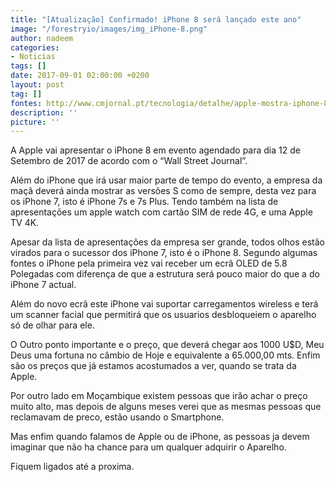 ```yaml
---
title: "[Atualização] Confirmado! iPhone 8 será lançado este ano"
image: "/forestryio/images/img_iPhone-8.png"
author: nadeem
categories:
- Noticias
tags: []
date: 2017-09-01 02:00:00 +0200
layout: post
tag: []
fontes: http://www.cmjornal.pt/tecnologia/detalhe/apple-mostra-iphone-8-a-12-de-setembro
description: ''
picture: ''
---
```



A Apple vai apresentar o iPhone 8 em evento agendado para dia 12 de Setembro de 2017 de acordo com o “Wall Street Journal”.

Além do iPhone que irá usar maior parte de tempo do evento, a empresa da maçã deverá ainda mostrar as versões S como de sempre, desta vez para os iPhone 7, isto é iPhone 7s e 7s Plus. Tendo também na lista de apresentações um apple watch com cartão SIM de rede 4G, e uma Apple TV 4K.

Apesar da lista de apresentações da empresa ser grande, todos olhos estão virados para o sucessor dos iPhone 7, isto é o iPhone 8. Segundo algumas fontes o iPhone pela primeira vez vai receber um ecrã OLED de 5.8 Polegadas com diferença de que a estrutura será pouco maior do que a do iPhone 7 actual.

Além do novo ecrã este iPhone vai suportar carregamentos wireless e terá um scanner facial que permitirá que os usuarios desbloqueiem o aparelho só de olhar para ele.

O Outro ponto importante e o preço, que deverá chegar aos 1000 U$D, Meu Deus uma fortuna no câmbio de Hoje e equivalente a 65.000,00 mts. Enfim são os preços que já estamos acostumados a ver, quando se trata da Apple.

Por outro lado em Moçambique existem pessoas que irão achar o preço muito alto, mas depois de alguns meses verei que as mesmas pessoas que reclamavam de preco, estão usando o Smartphone.

Mas enfim quando falamos de Apple ou de iPhone, as pessoas ja devem imaginar que não ha chance para um qualquer adquirir o Aparelho.

Fiquem ligados até a proxima.
